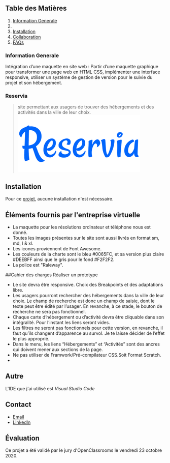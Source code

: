 ## Table des Matières
1. [Information Generale](#general-info)
2. [  ](#technologies)
3. [Installation](#installation)
4. [Collaboration](#collaboration)
5. [FAQs](#faqs)
### Information Generale
Intégration d’une maquette en site web : Partir d’une maquette graphique pour transformer une page web en HTML CSS, implémenter une interface responsive, utiliser un système de gestion de version pour le suivie du projet et son hébergement.  
### Reservia
>site permettant aux usagers de trouver des hébergements et des activités dans la ville de leur choix. 
![Image text](https://github.com/John-Gate/jeanchristianbarriere_2_17092020/blob/master/images/logo/Reservia.png)

## Installation
Pour ce [projet](https://john-gate.github.io/jeanchristianbarriere_2_17092020/), aucune installation n'est nécessaire.

## Éléments fournis par l'entreprise virtuelle
* La maquette pour les résolutions ordinateur et téléphone nous est donné.
* Toutes les images présentes sur le site sont aussi livrés en format sm, md, l & xl.
* Les icones proviennent de Font Awesome.
* Les couleurs de la charte sont le bleu #0065FC, et sa version plus claire #DEEBFF ainsi que le gris pour le fond #F2F2F2.
* La police est "Raleway".

##Cahier des charges
Réaliser un prototype
* Le site devra être responsive. Choix des Breakpoints et des adaptations libre.
* Les usagers pourront rechercher des hébergements dans la ville de leur choix. Le champ de recherche est donc un champ de saisie, dont le texte peut être édité par l’usager. En revanche, à ce stade, le bouton de recherche ne sera pas fonctionnel.
* Chaque carte d’hébergement ou d’activité devra être cliquable dans son intégralité. Pour l’instant les liens seront vides.
* Les filtres ne seront pas fonctionnels pour cette version, en revanche, il faut qu’ils changent d’apparence au survol. Je te laisse décider de l’effet le plus approprié.
* Dans le menu, les liens “Hébergements” et “Activités” sont des ancres qui doivent mener aux sections de la page.
* Ne pas utiliser de Framwork/Pré-compilateur CSS.Soit Format Scratch.
* 
## Autre
L'IDE que j'ai utilisé est *Visual Studio Code*
## Contact
* [Email](mailto:barrierejc@live.fr?subject=[GitHub]%20Source%20Han%20Sans)
* [LinkedIn](https://linkedin.com/in/jean-christian-barriere)

## Évaluation
Ce projet a été validé par le jury d'OpenClassrooms le vendredi 23 octobre 2020.
